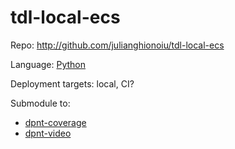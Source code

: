 # tdl-local-ecs

Repo: http://github.com/julianghionoiu/tdl-local-ecs

Language: [Python](python.md)

Deployment targets: local, CI?

Submodule to:

- [dpnt-coverage](dpnt-coverage.md)
- [dpnt-video](dpnt-video.md)